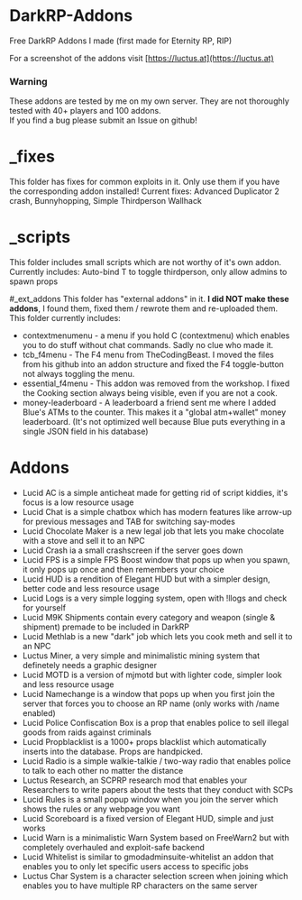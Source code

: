 # DarkRP-Addons
Free DarkRP Addons I made (first made for Eternity RP, RIP)  

For a screenshot of the addons visit [https://luctus.at](https://luctus.at)

### Warning
These addons are tested by me on my own server. They are not thoroughly tested with 40+ players and 100 addons.  
If you find a bug please submit an Issue on github!

# _fixes
This folder has fixes for common exploits in it. Only use them if you have the corresponding addon installed!
Current fixes: Advanced Duplicator 2 crash, Bunnyhopping, Simple Thirdperson Wallhack

# _scripts
This folder includes small scripts which are not worthy of it's own addon.
Currently includes: Auto-bind T to toggle thirdperson, only allow admins to spawn props

#_ext_addons
This folder has "external addons" in it. **I did NOT make these addons**, I found them, fixed them / rewrote them and re-uploaded them.
This folder currently includes:
 - contextmenumenu - a menu if you hold C (contextmenu) which enables you to do stuff without chat commands. Sadly no clue who made it.
 - tcb_f4menu - The F4 menu from TheCodingBeast. I moved the files from his github into an addon structure and fixed the F4 toggle-button not always toggling the menu.
 - essential_f4menu - This addon was removed from the workshop. I fixed the Cooking section always being visible, even if you are not a cook.
 - money-leaderboard - A leaderboard a friend sent me where I added Blue's ATMs to the counter. This makes it a "global atm+wallet" money leaderboard. (It's not optimized well because Blue puts everything in a single JSON field in his database)

# Addons
 - Lucid AC is a simple anticheat made for getting rid of script kiddies, it's focus is a low resource usage
 - Lucid Chat is a simple chatbox which has modern features like arrow-up for previous messages and TAB for switching say-modes
 - Lucid Chocolate Maker is a new legal job that lets you make chocolate with a stove and sell it to an NPC
 - Lucid Crash ia a small crashscreen if the server goes down
 - Lucid FPS is a simple FPS Boost window that pops up when you spawn, it only pops up once and then remembers your choice
 - Lucid HUD is a rendition of Elegant HUD but with a simpler design, better code and less resource usage
 - Lucid Logs is a very simple logging system, open with !llogs and check for yourself
 - Lucid M9K Shipments contain every category and weapon (single & shipment) premade to be included in DarkRP
 - Lucid Methlab is a new "dark" job which lets you cook meth and sell it to an NPC
 - Luctus Miner, a very simple and minimalistic mining system that definetely needs a graphic designer
 - Lucid MOTD is a version of mjmotd but with lighter code, simpler look and less resource usage
 - Lucid Namechange is a window that pops up when you first join the server that forces you to choose an RP name (only works with /name enabled)
 - Lucid Police Confiscation Box is a prop that enables police to sell illegal goods from raids against criminals
 - Lucid Propblacklist is a 1000+ props blacklist which automatically inserts into the database. Props are handpicked.
 - Lucid Radio is a simple walkie-talkie / two-way radio that enables police to talk to each other no matter the distance
 - Luctus Research, an SCPRP research mod that enables your Researchers to write papers about the tests that they conduct with SCPs
 - Lucid Rules is a small popup window when you join the server which shows the rules or any webpage you want
 - Lucid Scoreboard is a fixed version of Elegant HUD, simple and just works
 - Lucid Warn is a minimalistic Warn System based on FreeWarn2 but with completely overhauled and exploit-safe backend
 - Lucid Whitelist is similar to gmodadminsuite-whitelist an addon that enables you to only let specific users access to specific jobs
 - Luctus Char System is a character selection screen when joining which enables you to have multiple RP characters on the same server
